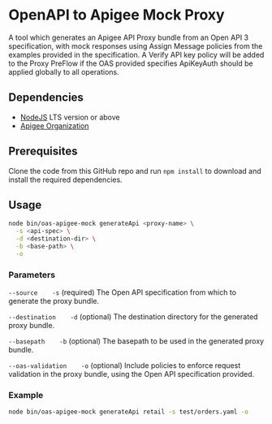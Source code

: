 # OpenAPI to Apigee Mock Proxy

A tool which generates an Apigee API Proxy bundle from an Open API 3
specification, with mock responses using Assign Message policies from the
examples provided in the specification. A Verify API key policy will
be added to the Proxy PreFlow if the OAS provided specifies ApiKeyAuth
should be applied globally to all operations.

## Dependencies

- [NodeJS](https://nodejs.org/en/) LTS version or above
- [Apigee Organization](https://cloud.google.com/apigee/pricing)

## Prerequisites

Clone the code from this GitHub repo and run `npm install` to download and
install the required dependencies.

## Usage

```bash
node bin/oas-apigee-mock generateApi <proxy-name> \
  -s <api-spec> \
  -d <destination-dir> \
  -b <base-path> \
  -o
```

### Parameters

`--source    -s`
(required) The Open API specification from which to generate the proxy bundle.

`--destination    -d`
(optional) The destination directory for the generated proxy bundle.

`--basepath    -b`
(optional) The basepath to be used in the generated proxy bundle.

`--oas-validation    -o`
(optional) Include policies to enforce request validation in the proxy bundle,
using the Open API specification provided.

### Example

```bash
node bin/oas-apigee-mock generateApi retail -s test/orders.yaml -o
```
